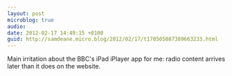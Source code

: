 ```yaml
---
layout: post
microblog: true
audio: 
date: 2012-02-17 14:49:15 +0100
guid: http://samdeane.micro.blog/2012/02/17/t170505087389663233.html
---
```

Main irritation about the BBC's iPad iPlayer app for me: radio content arrives later than it does on the website.
